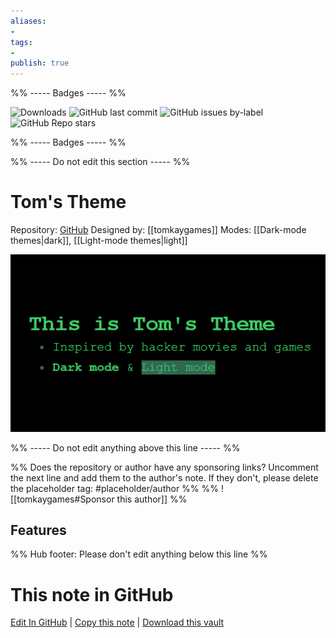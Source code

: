 ```yaml
---
aliases:
- 
tags: 
- 
publish: true
---
```


%% ----- Badges ----- %%

![Downloads](https://img.shields.io/badge/downloads-6788-573E7A?style=for-the-badge&logo=)
![GitHub last commit](https://img.shields.io/github/last-commit/tomkaygames/Tom-s-Theme?color=573E7A&label=last%20update&logo=github&style=for-the-badge)
![GitHub issues by-label](https://img.shields.io/github/issues/tomkaygames/Tom-s-Theme/help%20wanted?color=573E7A&logo=github&style=for-the-badge) 
![GitHub Repo stars](https://img.shields.io/github/stars/tomkaygames/Tom-s-Theme?color=573E7A&logo=github&style=for-the-badge)

%% ----- Badges ----- %%

%% ----- Do not edit this section ----- %%

# Tom's Theme

Repository: [GitHub](https://github.com/tomkaygames/Tom-s-Theme)
Designed by: [[tomkaygames]]
Modes: [[Dark-mode themes|dark]], [[Light-mode themes|light]]



![screenshot](https://github.com/tomkaygames/Tom-s-Theme/raw/HEAD/screenshot.png)

%% ----- Do not edit anything above this line ----- %% 

%% Does the repository or author have any sponsoring links? Uncomment the next line and add them to the author's note. If they don't, please delete the placeholder tag: #placeholder/author %%
%% ![[tomkaygames#Sponsor this author]] %%


## Features



%% Hub footer: Please don't edit anything below this line %%

# This note in GitHub

<span class="git-footer">[Edit In GitHub](https://github.dev/obsidian-community/obsidian-hub/blob/main/02%20-%20Community%20Expansions/02.05%20All%20Community%20Expansions/Themes/Tom%27s%20Theme.md "git-hub-edit-note") | [Copy this note](https://raw.githubusercontent.com/obsidian-community/obsidian-hub/main/02%20-%20Community%20Expansions/02.05%20All%20Community%20Expansions/Themes/Tom%27s%20Theme.md "git-hub-copy-note") | [Download this vault](https://github.com/obsidian-community/obsidian-hub/archive/refs/heads/main.zip "git-hub-download-vault") </span>
